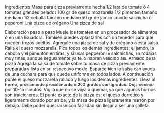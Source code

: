 Ingredientes
Masa para pizza previamente hecha
1/2 lata de tomate ó 4 tomates grandes pelados
100 gr de queso mozzarella
1/2 pimentón tamaño mediano
1/2 cebolla tamaño mediano
50 gr de jamón cocido salchicha ó peperoni
Una pizca de orégano
Una pizca de sal

Elaboración paso a paso
Muele los tomates en un procesador de alimentos ó en una licuadora. También puedes aplastarlos con un tenedor para que queden trozos sueltos. Agrégale una pizca de sal y de orégano a esta salsa.
Ralla el queso mozzarella.
Pica todos los demás ingredientes: el jamón, la cebolla y el pimentón en tiras, y si usas pepperoni ó salchichas, en rodajas muy finas, aunque seguramente ya te lo habrán vendido así.
Armado de la pizza
Agrega la salsa de tomate sobre tu masa de pizza previamente preparada y lista en su respectivo molde. Esparce bien la salsa con ayuda de una cuchara para que quede uniforme en todos lados.
A continuación ponle el queso mozzarella rallado y luego los demás ingredientes.
Lleva al horno, previamente precalentado a 200 grados centígrados.
Deja cocinar por 10-15 minutos. Vigila que no se vaya a quemar, ya que algunos hornos son traicioneros.
El punto exacto de la pizza es: el queso derretido y ligeramente dorado por arriba, y la masa de pizza ligeramente marrón por debajo. Debe poder quebrarse con facilidad sin llegar a ser una galleta.